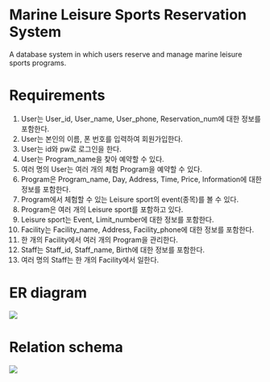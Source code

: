 # Marine Leisure Sports Reservation System
A database system in which users reserve and manage marine leisure sports programs.

# Requirements
1. User는 User_id, User_name, User_phone, Reservation_num에 대한 정보를 포함한다.
2. User는 본인의 이름, 폰 번호를 입력하여 회원가입한다.
3. User는 id와 pw로 로그인을 한다.
4. User는 Program_name을 찾아 예약할 수 있다.
5. 여러 명의 User는 여러 개의 체험 Program을 예약할 수 있다.
6. Program은 Program_name, Day, Address, Time, Price, Information에 대한 정보를 포함한다.
7. Program에서 체험할 수 있는 Leisure sport의 event(종목)를 볼 수 있다.
8. Program은 여러 개의 Leisure sport를 포함하고 있다.
9. Leisure sport는 Event, Limit_number에 대한 정보를 포함한다.
10. Facility는 Facility_name, Address, Facility_phone에 대한 정보를 포함한다.
11. 한 개의 Facility에서 여러 개의 Program을 관리한다.
12. Staff는 Staff_id, Staff_name, Birth에 대한 정보를 포함한다.
13. 여러 명의 Staff는 한 개의 Facility에서 일한다.

# ER diagram
<div>
  <img src="https://user-images.githubusercontent.com/31759437/69721124-85a17780-1157-11ea-9a36-c251dbf90a4f.png">
</div>

# Relation schema
<div>
  <img src="https://user-images.githubusercontent.com/31759437/69721127-876b3b00-1157-11ea-8f16-f0e6cd1abb88.png">
</div>
